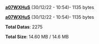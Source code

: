 [**a07WXHuS**](/data/a07WXHuS.txt) (30/12/22 - 10:54)- 1135 bytes

[**a07WXHuS**](/data/a07WXHuS.txt) (30/12/22 - 10:54)- 1135 bytes

**Total Datas**: 2275

**Total Size**: 14.60 MB / 14.6 MB